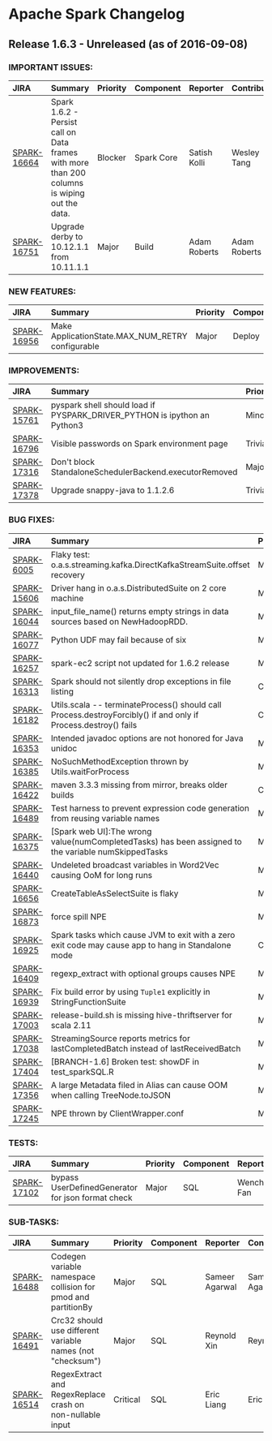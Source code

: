 
<!---
# Licensed to the Apache Software Foundation (ASF) under one
# or more contributor license agreements.  See the NOTICE file
# distributed with this work for additional information
# regarding copyright ownership.  The ASF licenses this file
# to you under the Apache License, Version 2.0 (the
# "License"); you may not use this file except in compliance
# with the License.  You may obtain a copy of the License at
#
#     http://www.apache.org/licenses/LICENSE-2.0
#
# Unless required by applicable law or agreed to in writing, software
# distributed under the License is distributed on an "AS IS" BASIS,
# WITHOUT WARRANTIES OR CONDITIONS OF ANY KIND, either express or implied.
# See the License for the specific language governing permissions and
# limitations under the License.
-->
# Apache Spark Changelog

## Release 1.6.3 - Unreleased (as of 2016-09-08)



### IMPORTANT ISSUES:

| JIRA | Summary | Priority | Component | Reporter | Contributor |
|:---- |:---- | :--- |:---- |:---- |:---- |
| [SPARK-16664](https://issues.apache.org/jira/browse/SPARK-16664) | Spark 1.6.2 - Persist call on Data frames with more than 200 columns is wiping out the data. |  Blocker | Spark Core | Satish Kolli | Wesley Tang |
| [SPARK-16751](https://issues.apache.org/jira/browse/SPARK-16751) | Upgrade derby to 10.12.1.1 from 10.11.1.1 |  Major | Build | Adam Roberts | Adam Roberts |


### NEW FEATURES:

| JIRA | Summary | Priority | Component | Reporter | Contributor |
|:---- |:---- | :--- |:---- |:---- |:---- |
| [SPARK-16956](https://issues.apache.org/jira/browse/SPARK-16956) | Make ApplicationState.MAX\_NUM\_RETRY configurable |  Major | Deploy | Josh Rosen | Josh Rosen |


### IMPROVEMENTS:

| JIRA | Summary | Priority | Component | Reporter | Contributor |
|:---- |:---- | :--- |:---- |:---- |:---- |
| [SPARK-15761](https://issues.apache.org/jira/browse/SPARK-15761) | pyspark shell should load if PYSPARK\_DRIVER\_PYTHON is ipython an Python3 |  Minor | PySpark | Manoj Kumar | Manoj Kumar |
| [SPARK-16796](https://issues.apache.org/jira/browse/SPARK-16796) | Visible passwords on Spark environment page |  Trivial | Web UI | Artur Sukhenko | Artur Sukhenko |
| [SPARK-17316](https://issues.apache.org/jira/browse/SPARK-17316) | Don't block StandaloneSchedulerBackend.executorRemoved |  Major | Spark Core | Shixiong Zhu | Shixiong Zhu |
| [SPARK-17378](https://issues.apache.org/jira/browse/SPARK-17378) | Upgrade snappy-java to 1.1.2.6 |  Trivial | Build | Adam Roberts | Adam Roberts |


### BUG FIXES:

| JIRA | Summary | Priority | Component | Reporter | Contributor |
|:---- |:---- | :--- |:---- |:---- |:---- |
| [SPARK-6005](https://issues.apache.org/jira/browse/SPARK-6005) | Flaky test: o.a.s.streaming.kafka.DirectKafkaStreamSuite.offset recovery |  Major | Streaming | Iulian Dragos | Shixiong Zhu |
| [SPARK-15606](https://issues.apache.org/jira/browse/SPARK-15606) | Driver hang in o.a.s.DistributedSuite on 2 core machine |  Major | Spark Core | Pete Robbins | Pete Robbins |
| [SPARK-16044](https://issues.apache.org/jira/browse/SPARK-16044) | input\_file\_name() returns empty strings in data sources based on NewHadoopRDD. |  Major | SQL | Hyukjin Kwon | Hyukjin Kwon |
| [SPARK-16077](https://issues.apache.org/jira/browse/SPARK-16077) | Python UDF may fail because of six |  Major | PySpark | Davies Liu | Davies Liu |
| [SPARK-16257](https://issues.apache.org/jira/browse/SPARK-16257) | spark-ec2 script not updated for 1.6.2 release |  Minor | EC2 | Brian Uri | Brian Uri |
| [SPARK-16313](https://issues.apache.org/jira/browse/SPARK-16313) | Spark should not silently drop exceptions in file listing |  Critical | SQL | Reynold Xin | Reynold Xin |
| [SPARK-16182](https://issues.apache.org/jira/browse/SPARK-16182) | Utils.scala -- terminateProcess() should call Process.destroyForcibly() if and only if Process.destroy() fails |  Critical | Spark Core | Christian Chua | Sean Owen |
| [SPARK-16353](https://issues.apache.org/jira/browse/SPARK-16353) | Intended javadoc options are not honored for Java unidoc |  Minor | Build, Documentation | Michael Allman | Michael Allman |
| [SPARK-16385](https://issues.apache.org/jira/browse/SPARK-16385) | NoSuchMethodException thrown by Utils.waitForProcess |  Major | Spark Core | Marcelo Vanzin | Marcelo Vanzin |
| [SPARK-16422](https://issues.apache.org/jira/browse/SPARK-16422) | maven 3.3.3 missing from mirror, breaks older builds |  Critical | Build | Thomas Graves | Sean Owen |
| [SPARK-16489](https://issues.apache.org/jira/browse/SPARK-16489) | Test harness to prevent expression code generation from reusing variable names |  Major | SQL | Reynold Xin | Reynold Xin |
| [SPARK-16375](https://issues.apache.org/jira/browse/SPARK-16375) | [Spark web UI]:The wrong value(numCompletedTasks) has been assigned to the variable numSkippedTasks |  Major | Web UI | marymwu | Alex Bozarth |
| [SPARK-16440](https://issues.apache.org/jira/browse/SPARK-16440) | Undeleted broadcast variables in Word2Vec causing OoM for long runs |  Major | MLlib | Anthony Truchet | Anthony Truchet |
| [SPARK-16656](https://issues.apache.org/jira/browse/SPARK-16656) | CreateTableAsSelectSuite is flaky |  Major | SQL | Yin Huai | Yin Huai |
| [SPARK-16873](https://issues.apache.org/jira/browse/SPARK-16873) | force spill NPE |  Major | Spark Core | sharkd tu | sharkd tu |
| [SPARK-16925](https://issues.apache.org/jira/browse/SPARK-16925) | Spark tasks which cause JVM to exit with a zero exit code may cause app to hang in Standalone mode |  Critical | Deploy | Josh Rosen | Josh Rosen |
| [SPARK-16409](https://issues.apache.org/jira/browse/SPARK-16409) | regexp\_extract with optional groups causes NPE |  Major | Spark Core | Max Moroz | Sean Owen |
| [SPARK-16939](https://issues.apache.org/jira/browse/SPARK-16939) | Fix build error by using `Tuple1` explicitly in StringFunctionSuite |  Minor | SQL | Dongjoon Hyun | Dongjoon Hyun |
| [SPARK-17003](https://issues.apache.org/jira/browse/SPARK-17003) | release-build.sh is missing hive-thriftserver for scala 2.11 |  Major | Build | Yin Huai | Yin Huai |
| [SPARK-17038](https://issues.apache.org/jira/browse/SPARK-17038) | StreamingSource reports metrics for lastCompletedBatch instead of lastReceivedBatch |  Minor | Streaming | Oz Ben-Ami | Xin Ren |
| [SPARK-17404](https://issues.apache.org/jira/browse/SPARK-17404) | [BRANCH-1.6] Broken test: showDF in test\_sparkSQL.R |  Major | SparkR | Yin Huai | Sun Rui |
| [SPARK-17356](https://issues.apache.org/jira/browse/SPARK-17356) | A large Metadata filed in Alias can cause OOM when calling TreeNode.toJSON |  Major | SQL | Sean Zhong | Sean Zhong |
| [SPARK-17245](https://issues.apache.org/jira/browse/SPARK-17245) | NPE thrown by ClientWrapper.conf |  Major | SQL | Yin Huai | Yin Huai |


### TESTS:

| JIRA | Summary | Priority | Component | Reporter | Contributor |
|:---- |:---- | :--- |:---- |:---- |:---- |
| [SPARK-17102](https://issues.apache.org/jira/browse/SPARK-17102) | bypass UserDefinedGenerator for json format check |  Major | SQL | Wenchen Fan | Wenchen Fan |


### SUB-TASKS:

| JIRA | Summary | Priority | Component | Reporter | Contributor |
|:---- |:---- | :--- |:---- |:---- |:---- |
| [SPARK-16488](https://issues.apache.org/jira/browse/SPARK-16488) | Codegen variable namespace collision for pmod and partitionBy |  Major | SQL | Sameer Agarwal | Sameer Agarwal |
| [SPARK-16491](https://issues.apache.org/jira/browse/SPARK-16491) | Crc32 should use different variable names (not "checksum") |  Major | SQL | Reynold Xin | Reynold Xin |
| [SPARK-16514](https://issues.apache.org/jira/browse/SPARK-16514) | RegexExtract and RegexReplace crash on non-nullable input |  Critical | SQL | Eric Liang | Eric Liang |


